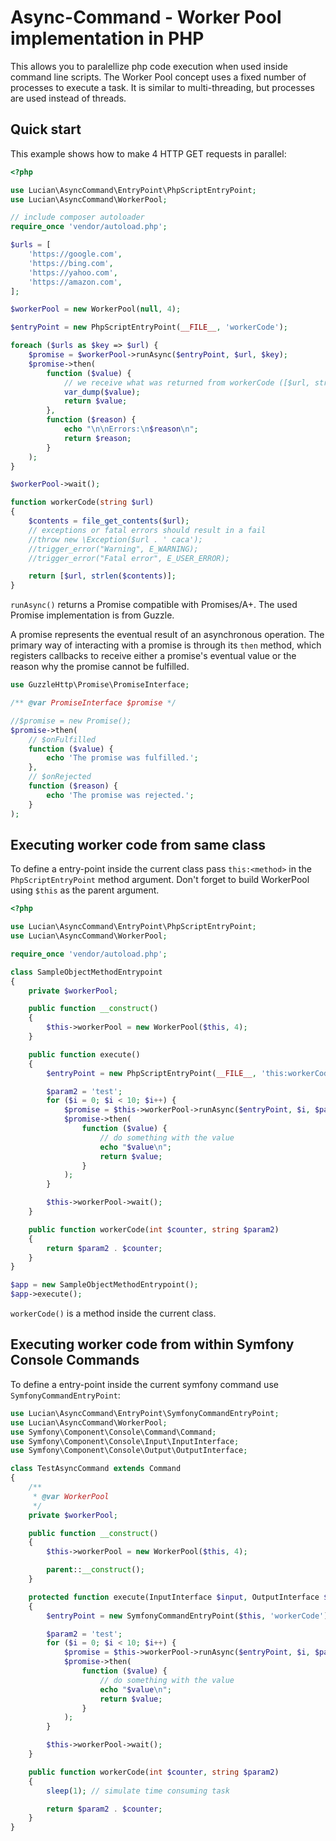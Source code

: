 # Async-Command - Worker Pool implementation in PHP

This allows you to paralellize php code execution when used inside command line scripts.
The Worker Pool concept uses a fixed number of processes to execute a task. It is similar to multi-threading, but processes are used instead of threads.

## Quick start

This example shows how to make 4 HTTP GET requests in parallel:


```php
<?php

use Lucian\AsyncCommand\EntryPoint\PhpScriptEntryPoint;
use Lucian\AsyncCommand\WorkerPool;

// include composer autoloader
require_once 'vendor/autoload.php';

$urls = [
    'https://google.com',
    'https://bing.com',
    'https://yahoo.com',
    'https://amazon.com',
];

$workerPool = new WorkerPool(null, 4);

$entryPoint = new PhpScriptEntryPoint(__FILE__, 'workerCode');

foreach ($urls as $key => $url) {
    $promise = $workerPool->runAsync($entryPoint, $url, $key);
    $promise->then(
        function ($value) {
            // we receive what was returned from workerCode ([$url, strlen($contents)])
            var_dump($value);
            return $value;
        },
        function ($reason) {
            echo "\n\nErrors:\n$reason\n";
            return $reason;
        }
    );
}

$workerPool->wait();

function workerCode(string $url)
{
    $contents = file_get_contents($url);
    // exceptions or fatal errors should result in a fail
    //throw new \Exception($url . ' caca');
    //trigger_error("Warning", E_WARNING);
    //trigger_error("Fatal error", E_USER_ERROR);

    return [$url, strlen($contents)];
}

```

`runAsync()` returns a Promise compatible with Promises/A+. The used Promise implementation is from Guzzle.

A promise represents the eventual result of an asynchronous operation. The primary way of interacting with a promise is through its `then` method, which registers callbacks to receive either a promise's eventual value or the reason why the promise cannot be fulfilled.

```php
use GuzzleHttp\Promise\PromiseInterface;

/** @var PromiseInterface $promise */

//$promise = new Promise();
$promise->then(
    // $onFulfilled
    function ($value) {
        echo 'The promise was fulfilled.';
    },
    // $onRejected
    function ($reason) {
        echo 'The promise was rejected.';
    }
);
```

## Executing worker code from same class

To define a entry-point inside the current class pass `this:<method>` in the `PhpScriptEntryPoint` method argument.
Don't forget to build WorkerPool using `$this` as the parent argument.

```php
<?php

use Lucian\AsyncCommand\EntryPoint\PhpScriptEntryPoint;
use Lucian\AsyncCommand\WorkerPool;

require_once 'vendor/autoload.php';

class SampleObjectMethodEntrypoint
{
    private $workerPool;

    public function __construct()
    {
        $this->workerPool = new WorkerPool($this, 4);
    }

    public function execute()
    {
        $entryPoint = new PhpScriptEntryPoint(__FILE__, 'this:workerCode');

        $param2 = 'test';
        for ($i = 0; $i < 10; $i++) {
            $promise = $this->workerPool->runAsync($entryPoint, $i, $param2);
            $promise->then(
                function ($value) {
                    // do something with the value
                    echo "$value\n";
                    return $value;
                }
            );
        }

        $this->workerPool->wait();
    }

    public function workerCode(int $counter, string $param2)
    {
        return $param2 . $counter;
    }
}

$app = new SampleObjectMethodEntrypoint();
$app->execute();
```

`workerCode()` is a method inside the current class.

## Executing worker code from within Symfony Console Commands

To define a entry-point inside the current symfony command use `SymfonyCommandEntryPoint`:

```php
use Lucian\AsyncCommand\EntryPoint\SymfonyCommandEntryPoint;
use Lucian\AsyncCommand\WorkerPool;
use Symfony\Component\Console\Command\Command;
use Symfony\Component\Console\Input\InputInterface;
use Symfony\Component\Console\Output\OutputInterface;

class TestAsyncCommand extends Command
{
    /**
     * @var WorkerPool
     */
    private $workerPool;

    public function __construct()
    {
        $this->workerPool = new WorkerPool($this, 4);

        parent::__construct();
    }

    protected function execute(InputInterface $input, OutputInterface $output)
    {
        $entryPoint = new SymfonyCommandEntryPoint($this, 'workerCode');

        $param2 = 'test';
        for ($i = 0; $i < 10; $i++) {
            $promise = $this->workerPool->runAsync($entryPoint, $i, $param2);
            $promise->then(
                function ($value) {
                    // do something with the value
                    echo "$value\n";
                    return $value;
                }
            );
        }

        $this->workerPool->wait();
    }

    public function workerCode(int $counter, string $param2)
    {
        sleep(1); // simulate time consuming task

        return $param2 . $counter;
    }
}
```
